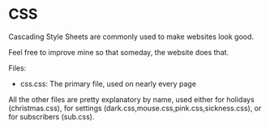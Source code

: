 # CSS
Cascading Style Sheets are commonly used to make websites look good.

Feel free to improve mine so that someday, the website does that.

Files:
- css.css: The primary file, used on nearly every page

All the other files are pretty explanatory by name, used either for holidays (christmas.css), for settings (dark.css,mouse.css,pink.css,sickness.css), or for subscribers (sub.css).